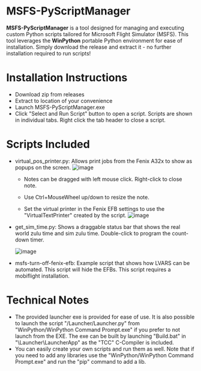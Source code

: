 # MSFS-PyScriptManager

**MSFS-PyScriptManager** is a tool designed for managing and executing custom Python scripts tailored for Microsoft Flight Simulator (MSFS). This tool leverages the **WinPython** portable Python environment for ease of installation.  Simply download the release and extract it - no further installation required to run scripts!

# Installation Instructions
- Download zip from releases
- Extract to location of your convenience
- Launch MSFS-PyScriptManager.exe
- Click "Select and Run Script" button to open a script. Scripts are shown in individual tabs.  Right click the tab header to close a script. 

# Scripts Included
- virtual_pos_printer.py: Allows print jobs from the Fenix A32x to show as popups on the screen.
![image](https://github.com/user-attachments/assets/5b0aac05-f1da-417e-a97b-be8261a4f1ba)
  - Notes can be dragged with left mouse click.  Right-click to close note.
  - Use Ctrl+MouseWheel up/down to resize the note.
  
  - Set the virtual printer in the Fenix EFB settings to use the "VirtualTextPrinter" created by the script.
  ![image](https://github.com/user-attachments/assets/13a472df-3aa1-4977-8001-cc7ec6170d92)
 
- get_sim_time.py: Shows a draggable status bar that shows the real world zulu time and sim zulu time.  Double-click to program the count-down timer.

  ![image](https://github.com/user-attachments/assets/be003852-16e7-493b-907d-fcba4e586893)
- msfs-turn-off-fenix-efb: Example script that shows how LVARS can be automated.  This script will hide the EFBs.  This script requires a mobiflight installation.
  
# Technical Notes
- The provided launcher exe is provided for ease of use.  It is also possible to launch the script "/Launcher/Launcher.py" from "WinPython/WinPython Command Prompt.exe" if you prefer to not launch from the EXE.  The exe can be built by launching "Build.bat" in "\Launcher\LauncherApp" as the "TCC" C-Compiler is included.
- You can easily create your own scripts and run them as well.  Note that if you need to add any libraries use the "WinPython/WinPython Command Prompt.exe" and run the "pip" command to add a lib.
